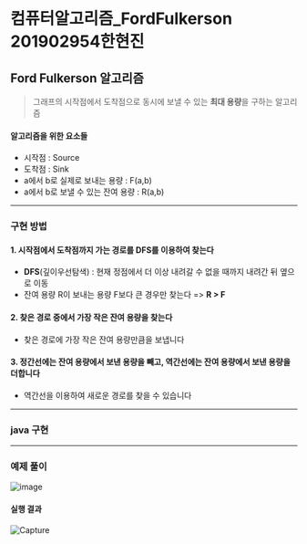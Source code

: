 # 컴퓨터알고리즘_FordFulkerson 201902954한현진

## Ford Fulkerson 알고리즘
> 그래프의 시작점에서 도착점으로 동시에 보낼 수 있는 **최대 용량**을 구하는 알고리즘
#### 알고리즘을 위한 요소들
- 시작점 : Source
- 도착점 : Sink
- a에서 b로 실제로 보내는 용량 : F(a,b)
- a에서 b로 보낼 수 있는 잔여 용량 : R(a,b)
--------
### 구현 방법
#### 1. 시작점에서 도착점까지 가는 경로를 DFS를 이용하여 찾는다
- **DFS**(깊이우선탐색) : 현재 정점에서 더 이상 내려갈 수 없을 때까지 내려간 뒤 옆으로 이동
- 잔여 용량 R이 보내는 용량 F보다 큰 경우만 찾는다
  =>  **R > F**
#### 2. 찾은 경로 중에서 가장 작은 잔여 용량을 찾는다
- 찾은 경로에 가장 작은 잔여 용량만큼을 보냅니다
#### 3. 정간선에는 잔여 용량에서 보낸 용량을 빼고, 역간선에는 잔여 용량에서 보낸 용량을 더합니다
- 역간선을 이용하여 새로운 경로를 찾을 수 있습니다
  
  
  
-------
### java 구현



-------
### 예제 풀이
![image](https://user-images.githubusercontent.com/80517119/164936764-b9f630f0-e327-4f1f-860b-5c75ef2b4279.png)
#### 실행 결과
![Capture](https://user-images.githubusercontent.com/80517119/164936894-7ae9dfcb-6ae5-4419-9810-050a9faddd06.JPG)

